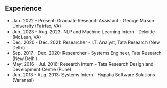 ## Experience


<ul style="margin:0 0 0px;">
  <li>Jan. 2022 - Present: Graduate Research Assistant - George Mason University (Fairfax, VA)</li>
  <li>Jun. 2023 - Aug. 2023: NLP and Machine Learning Intern - Deloitte (McLean, VA)</li>
  <li>Dec. 2020 - Dec. 2021: Researcher - I.T. Analyst, Tata Research (New Delhi)</li>
  <li>Sep. 2017 - Dec. 2020: Researcher - Systems Engineer, Tata Research (New Delhi)</li>
  <li>May. 2016 - Jul. 2016: Research Intern - Tata Research Design and Development Centre (Pune)</li>
  <li>Jun. 2013 - Aug. 2013: Systems Intern - Hypatia Software Solutions (Varanasi)</li>
</ul>


